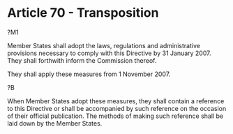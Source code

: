 # Article 70 - Transposition


?M1

Member States shall adopt the laws, regulations and administrative provisions necessary to comply with this Directive by 31 January 2007. They shall forthwith inform the Commission thereof.

They shall apply these measures from 1 November 2007.

?B

When Member States adopt these measures, they shall contain a reference to this Directive or shall be accompanied by such reference on the occasion of their official publication. The methods of making such reference shall be laid down by the Member States.
